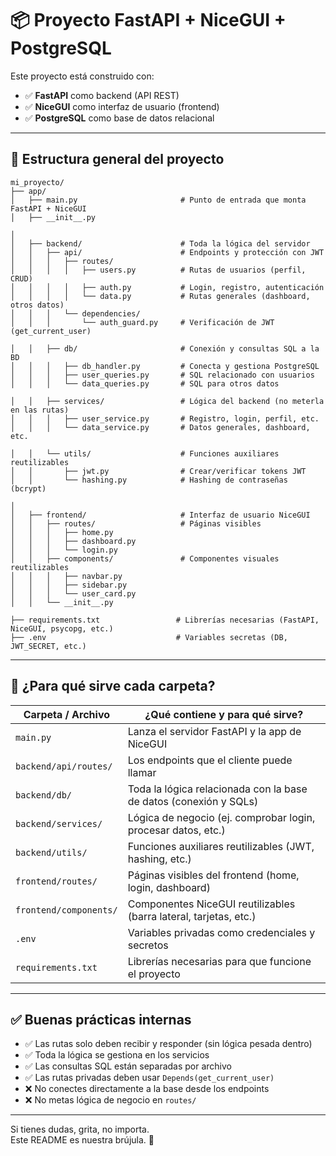 # 📦 Proyecto FastAPI + NiceGUI + PostgreSQL

Este proyecto está construido con:

- ✅ **FastAPI** como backend (API REST)
- ✅ **NiceGUI** como interfaz de usuario (frontend)
- ✅ **PostgreSQL** como base de datos relacional

---

## 📁 Estructura general del proyecto

```
mi_proyecto/
├── app/
│   ├── main.py                       # Punto de entrada que monta FastAPI + NiceGUI
│   ├── __init__.py

│
│   ├── backend/                      # Toda la lógica del servidor
│   │   ├── api/                      # Endpoints y protección con JWT
│   │   │   ├── routes/
│   │   │   │   ├── users.py          # Rutas de usuarios (perfil, CRUD)
│   │   │   │   ├── auth.py           # Login, registro, autenticación
│   │   │   │   └── data.py           # Rutas generales (dashboard, otros datos)
│   │   │   └── dependencies/
│   │   │       └── auth_guard.py     # Verificación de JWT (get_current_user)

│   │   ├── db/                       # Conexión y consultas SQL a la BD
│   │   │   ├── db_handler.py         # Conecta y gestiona PostgreSQL
│   │   │   ├── user_queries.py       # SQL relacionado con usuarios
│   │   │   └── data_queries.py       # SQL para otros datos

│   │   ├── services/                 # Lógica del backend (no meterla en las rutas)
│   │   │   ├── user_service.py       # Registro, login, perfil, etc.
│   │   │   └── data_service.py       # Datos generales, dashboard, etc.

│   │   └── utils/                    # Funciones auxiliares reutilizables
│   │       ├── jwt.py                # Crear/verificar tokens JWT
│   │       └── hashing.py            # Hashing de contraseñas (bcrypt)

│
│   ├── frontend/                     # Interfaz de usuario NiceGUI
│   │   ├── routes/                   # Páginas visibles
│   │   │   ├── home.py
│   │   │   ├── dashboard.py
│   │   │   └── login.py
│   │   ├── components/               # Componentes visuales reutilizables
│   │   │   ├── navbar.py
│   │   │   ├── sidebar.py
│   │   │   └── user_card.py
│   │   └── __init__.py

├── requirements.txt                 # Librerías necesarias (FastAPI, NiceGUI, psycopg, etc.)
├── .env                             # Variables secretas (DB, JWT_SECRET, etc.)
```

---

## 🧠 ¿Para qué sirve cada carpeta?

| Carpeta / Archivo         | ¿Qué contiene y para qué sirve? |
|---------------------------|----------------------------------|
| `main.py`                 | Lanza el servidor FastAPI y la app de NiceGUI |
| `backend/api/routes/`     | Los endpoints que el cliente puede llamar |
| `backend/db/`             | Toda la lógica relacionada con la base de datos (conexión y SQLs) |
| `backend/services/`       | Lógica de negocio (ej. comprobar login, procesar datos, etc.) |
| `backend/utils/`          | Funciones auxiliares reutilizables (JWT, hashing, etc.) |
| `frontend/routes/`        | Páginas visibles del frontend (home, login, dashboard) |
| `frontend/components/`    | Componentes NiceGUI reutilizables (barra lateral, tarjetas, etc.) |
| `.env`                    | Variables privadas como credenciales y secretos |
| `requirements.txt`        | Librerías necesarias para que funcione el proyecto |

---

## ✅ Buenas prácticas internas

- ✅ Las rutas solo deben recibir y responder (sin lógica pesada dentro)
- ✅ Toda la lógica se gestiona en los servicios
- ✅ Las consultas SQL están separadas por archivo
- ✅ Las rutas privadas deben usar `Depends(get_current_user)`
- ❌ No conectes directamente a la base desde los endpoints
- ❌ No metas lógica de negocio en `routes/`

---

Si tienes dudas, grita, no importa.  
Este README es nuestra brújula. 🧭